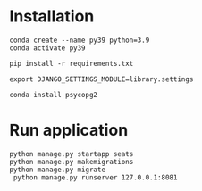
# Installation
```
conda create --name py39 python=3.9
conda activate py39

pip install -r requirements.txt

export DJANGO_SETTINGS_MODULE=library.settings

conda install psycopg2
```

# Run application

```
python manage.py startapp seats
python manage.py makemigrations
python manage.py migrate 
 python manage.py runserver 127.0.0.1:8081
```

